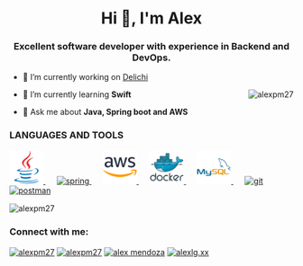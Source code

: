 <h1 align="center">Hi 👋, I'm Alex</h1>
<h3 align="center">Excellent software developer with experience in Backend and DevOps.</h3>


- 🔭 I’m currently working on [Delichi](https://github.com/Alexpm27/delichibackend) <p><img align="right" src="https://github-readme-stats.vercel.app/api/top-langs?username=alexpm27&show_icons=true&locale=en&layout=compact&theme=dark" alt="alexpm27" /></p>

- 🌱 I’m currently learning **Swift**

- 💬 Ask me about **Java, Spring boot and AWS**


<h3 align="left">LANGUAGES AND TOOLS</h3>
<p align="left">
  <a href="https://www.java.com" target="_blank" rel="noreferrer" style="margin-right: 20px;">
    <img src="https://raw.githubusercontent.com/devicons/devicon/master/icons/java/java-original.svg" alt="java" width="60" height="60"/>
  </a>
  <a href="https://spring.io/" target="_blank" rel="noreferrer" style="margin-right: 20px;">
    <img src="https://www.vectorlogo.zone/logos/springio/springio-icon.svg" alt="spring" width="60" height="60"/>
  </a>
  <a href="https://aws.amazon.com" target="_blank" rel="noreferrer" style="margin-right: 20px;">
    <img src="https://raw.githubusercontent.com/devicons/devicon/master/icons/amazonwebservices/amazonwebservices-original-wordmark.svg" alt="aws" width="60" height="60"/>
  </a>
  <a href="https://www.docker.com/" target="_blank" rel="noreferrer" style="margin-right: 20px;">
    <img src="https://raw.githubusercontent.com/devicons/devicon/master/icons/docker/docker-original-wordmark.svg" alt="docker" width="60" height="60"/>
  </a>
  <a href="https://www.mysql.com/" target="_blank" rel="noreferrer" style="margin-right: 20px;">
    <img src="https://raw.githubusercontent.com/devicons/devicon/master/icons/mysql/mysql-original-wordmark.svg" alt="mysql" width="60" height="60"/>
  </a>
  <a href="https://git-scm.com/" target="_blank" rel="noreferrer" style="margin-right: 20px;">
    <img src="https://www.vectorlogo.zone/logos/git-scm/git-scm-icon.svg" alt="git" width="60" height="60"/>
  </a>
  <a href="https://postman.com" target="_blank" rel="noreferrer" style="margin-right: 20px;">
    <img src="https://www.vectorlogo.zone/logos/getpostman/getpostman-icon.svg" alt="postman" width="60" height="60"/>
  </a>
</p>



<p><img align="center" src="https://github-readme-streak-stats.herokuapp.com/?user=alexpm27&theme=dark" alt="alexpm27" /></p>

<h3 align="left">Connect with me:</h3>
<p align="left">
<a href="https://twitter.com/alexpm27" target="blank"><img align="center" src="https://raw.githubusercontent.com/rahuldkjain/github-profile-readme-generator/master/src/images/icons/Social/twitter.svg" alt="alexpm27" height="30" width="40" /></a>
<a href="https://linkedin.com/in/alexpm27" target="blank"><img align="center" src="https://raw.githubusercontent.com/rahuldkjain/github-profile-readme-generator/master/src/images/icons/Social/linked-in-alt.svg" alt="alexpm27" height="30" width="40" /></a>
<a href="https://fb.com/alex mendoza" target="blank"><img align="center" src="https://raw.githubusercontent.com/rahuldkjain/github-profile-readme-generator/master/src/images/icons/Social/facebook.svg" alt="alex mendoza" height="30" width="40" /></a>
<a href="https://instagram.com/alexlg.xx" target="blank"><img align="center" src="https://raw.githubusercontent.com/rahuldkjain/github-profile-readme-generator/master/src/images/icons/Social/instagram.svg" alt="alexlg.xx" height="30" width="40" /></a>
</p>
